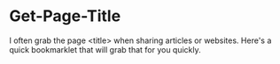 # Get-Page-Title
I often grab the page &lt;title> when sharing articles or websites. Here's a quick bookmarklet that will grab that for you quickly. 
